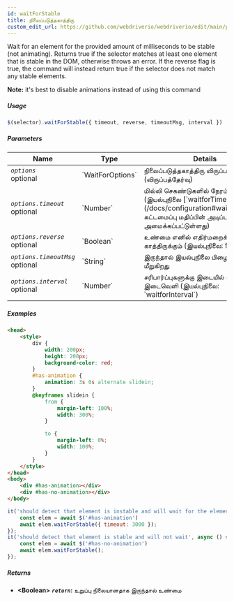 ```yaml
---
id: waitForStable
title: நிலைப்படுத்தகாத்திரு
custom_edit_url: https://github.com/webdriverio/webdriverio/edit/main/packages/webdriverio/src/commands/element/waitForStable.ts
---
```


Wait for an element for the provided amount of
milliseconds to be stable (not animating). Returns true if the selector
matches at least one element that is stable in the DOM, otherwise throws an
error. If the reverse flag is true, the command will instead return true
if the selector does not match any stable elements.

__Note:__ it's best to disable animations instead of using this command

##### Usage

```js
$(selector).waitForStable({ timeout, reverse, timeoutMsg, interval })
```

##### Parameters

<table>
  <thead>
    <tr>
      <th>Name</th><th>Type</th><th>Details</th>
    </tr>
  </thead>
  <tbody>
    <tr>
      <td><code><var>options</var></code><br /><span className="label labelWarning">optional</span></td>
      <td>`WaitForOptions`</td>
      <td>நிலைப்படுத்தகாத்திரு விருப்பங்கள் (விருப்பத்தேர்வு)</td>
    </tr>
    <tr>
      <td><code><var>options.timeout</var></code><br /><span className="label labelWarning">optional</span></td>
      <td>`Number`</td>
      <td>மில்லி செகண்டுகளில் நேரம் (இயல்புநிலை [`waitforTimeout`](/docs/configuration#waitfortimeout) கட்டமைப்பு மதிப்பின் அடிப்படையில் அமைக்கப்பட்டுள்ளது)</td>
    </tr>
    <tr>
      <td><code><var>options.reverse</var></code><br /><span className="label labelWarning">optional</span></td>
      <td>`Boolean`</td>
      <td>உண்மை எனில் எதிர்மறைக்காக காத்திருக்கும் (இயல்புநிலை: false)</td>
    </tr>
    <tr>
      <td><code><var>options.timeoutMsg</var></code><br /><span className="label labelWarning">optional</span></td>
      <td>`String`</td>
      <td>இருந்தால் இயல்புநிலை பிழை செய்தியை மீறுகிறது</td>
    </tr>
    <tr>
      <td><code><var>options.interval</var></code><br /><span className="label labelWarning">optional</span></td>
      <td>`Number`</td>
      <td>சரிபார்ப்புகளுக்கு இடையில் உள்ள இடைவெளி (இயல்புநிலை: `waitforInterval`)</td>
    </tr>
  </tbody>
</table>

##### Examples

```html title="index.html"
<head>
    <style>
        div {
            width: 200px;
            height: 200px;
            background-color: red;
        }
        #has-animation {
            animation: 3s 0s alternate slidein;
        }
        @keyframes slidein {
            from {
                margin-left: 100%;
                width: 300%;
            }

            to {
                margin-left: 0%;
                width: 100%;
            }
        }
    </style>
</head>
<body>
    <div #has-animation></div>
    <div #has-no-animation></div>
</body>

```

```js title="waitForStable.js"
it('should detect that element is instable and will wait for the element to become stable', async () => {
    const elem = await $('#has-animation')
    await elem.waitForStable({ timeout: 3000 });
});
it('should detect that element is stable and will not wait', async () => {
    const elem = await $('#has-no-animation')
    await elem.waitForStable();
});
```

##### Returns

- **&lt;Boolean&gt;**
            **<code><var>return</var></code>:**  உறுப்பு நிலையானதாக இருந்தால் உண்மை